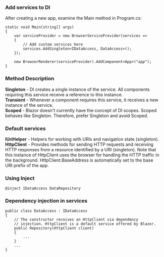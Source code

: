 ### Add services to DI
After creating a new app, examine the Main method in Program.cs:

```
static void Main(string[] args)
{
    var serviceProvider = new BrowserServiceProvider(services =>
    {
        // Add custom services here
        services.AddSingleton<IDataAccess, DataAccess>();
    });

    new BrowserRenderer(serviceProvider).AddComponent<App>("app");
}
```
###  Method	Description
**Singleton**  - DI creates a single instance of the service. All components requiring this service receive a reference to this instance.<br/>
**Transient** -	Whenever a component requires this service, it receives a new instance of the service.<br>
**Scoped** - Blazor doesn't currently have the concept of DI scopes. Scoped behaves like Singleton. Therefore, prefer Singleton and avoid Scoped.

###  Default services
**IUriHelper** - Helpers for working with URIs and navigation state (singleton).<br>
**HttpClient** - Provides methods for sending HTTP requests and receiving HTTP responses from a resource identified by a URI (singleton). Note that this instance of HttpClient uses the browser for handling the HTTP traffic in the background. HttpClient.BaseAddress is automatically set to the base URI prefix of the app.

### Using Inject
```
@inject IDataAccess DataRepository

```

### Dependency injection in services
```
public class DataAccess : IDataAccess
{
    // The constructor receives an HttpClient via dependency
    // injection. HttpClient is a default service offered by Blazor.
    public Repository(HttpClient client)
    {
        ...
    }
    ...
}
```
